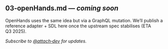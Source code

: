 ## 03‑openHands.md — *coming soon*

OpenHands uses the same idea but via a GraphQL mutation.  We’ll publish a
reference adapter + SDL here once the upstream spec stabilises (ETA Q3 2025).

*Subscribe to [@attach‑dev](https://twitter.com/attach_dev) for updates.*